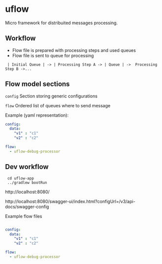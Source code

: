 # uflow
Micro framework for distribuited messages processing.

## Workflow

* Flow file is prepared with processing steps and used queues
* Flow file is sent to queue for processing 

```
 | Initial Queue | -> | Processing Step A -> | Queue | ->  Processing Step B ->... 
```

## Flow model sections

`config`
Section storing generic configurations 

`flow`
Ordered list of queues where to send message

Example (yaml representation):

```yaml
config:
  data: 
    "v1" : "c1"
    "v2" : "c2"

flow:
  - uflow-debug-processor

```



## Dev workflow

```
 cd uflow-app
 ../gradlew bootRun
```

http://localhost:8080/

http://localhost:8080/swagger-ui/index.html?configUrl=/v3/api-docs/swagger-config

Example flow files
```yaml

config:
  data: 
    "v1" : "c1"
    "v2" : "c2"

flow:
  - uflow-debug-processor

```
